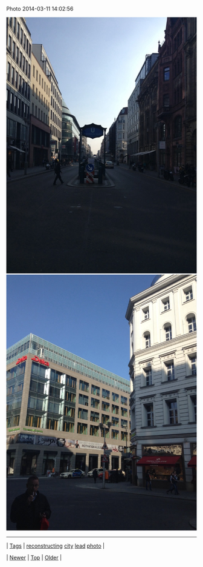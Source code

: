 <!--
title: Photo 2014-03-11 14
date: 2020-06-28T15:27:00.267Z
tags: reconstructing, city, lead, photo
-->


Photo 2014-03-11 14:02:56

![](79262218399-0.jpg)
![](79262218399-1.jpg)

<!--BOTTOM-POST-NAVIGATION-->
---

| [Tags](tags.md) | [reconstructing](tag-reconstructing.md) [city](tag-city.md) [lead](tag-lead.md) [photo](tag-photo.md) |

| [Newer](79261897804.md) | [Top](index.md) | [Older](79271879690.md) |